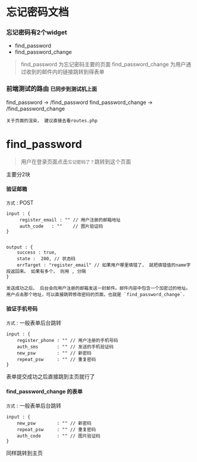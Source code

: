 # 忘记密码文档


### 忘记密码有2个widget
+ find_password
+ find_password_change 



> find_password 为忘记密码主要的页面
> find_password_change 为用户通过收到的邮件内的链接跳转到得表单

### 前端测试的路由 `已同步到测试机上面`


find_password -> /find_password
find_password_change -> /find_password_change 

`关于页面的渲染， 建议直接去看routes.php`

# find_password

> 用户在登录页面点击`忘记密码了？`跳转到这个页面

主要分2块



#### 验证邮箱

`方式` : POST
    
    input : {
         register_email : "" // 用户注册的邮箱地址
         auth_code   : ""    // 图片验证码
    }


    output : {
        success : true, 
        state :  200, // 状态码
        errTarget : "register_email" // 如果用户哪里填错了， 就把填错值的name字段返回来。 如果有多个， 则用 , 分隔
    }
    
    发送成功之后， 后台会向用户注册的邮箱发送一封邮件。邮件内容中包含一个加密过的地址。 
    用户点击那个地址，可以直接跳转修改密码的页面，也就是 `find_password_change`.
    

#### 验证手机号码

`方式` : 一般表单后台跳转
    
    input : {
        register_phone : "" // 用户注册的手机号码
        auth_sms       : "" // 发送的手机验证码
        new_psw        : "" // 新密码
        repeat_psw     : "" // 重复密码
    }
    

    
表单提交成功之后直接跳到主页就行了


#### find_password_change 的表单

`方式` : 一般表单后台跳转

    input : {
        new_psw        : "" // 新密码
        repeat_psw     : "" // 重复密码
        auth_code      : "" // 图片验证码
    }

同样跳转到主页






 

   



